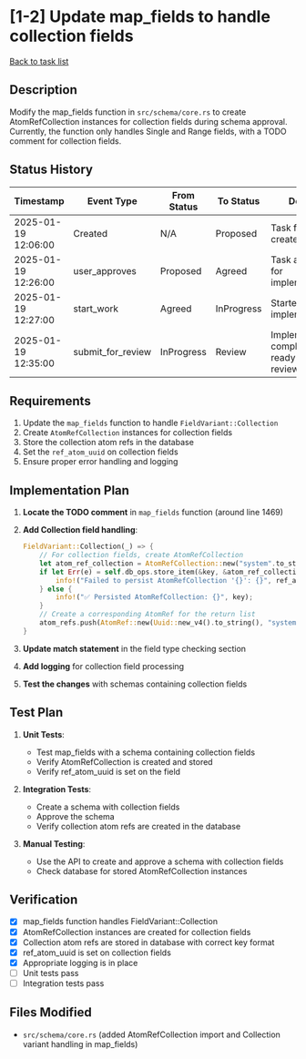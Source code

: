 # [1-2] Update map_fields to handle collection fields

[Back to task list](./tasks.md)

## Description

Modify the map_fields function in `src/schema/core.rs` to create AtomRefCollection instances for collection fields during schema approval. Currently, the function only handles Single and Range fields, with a TODO comment for collection fields.

## Status History

| Timestamp | Event Type | From Status | To Status | Details | User |
|-----------|------------|-------------|-----------|---------|------|
| 2025-01-19 12:06:00 | Created | N/A | Proposed | Task file created | User |
| 2025-01-19 12:26:00 | user_approves | Proposed | Agreed | Task approved for implementation | User |
| 2025-01-19 12:27:00 | start_work | Agreed | InProgress | Started implementation | AI_Agent |
| 2025-01-19 12:35:00 | submit_for_review | InProgress | Review | Implementation complete, ready for review | AI_Agent |

## Requirements

1. Update the `map_fields` function to handle `FieldVariant::Collection` 
2. Create `AtomRefCollection` instances for collection fields
3. Store the collection atom refs in the database
4. Set the `ref_atom_uuid` on collection fields
5. Ensure proper error handling and logging

## Implementation Plan

1. **Locate the TODO comment** in `map_fields` function (around line 1469)

2. **Add Collection field handling**:
   ```rust
   FieldVariant::Collection(_) => {
       // For collection fields, create AtomRefCollection
       let atom_ref_collection = AtomRefCollection::new("system".to_string());
       if let Err(e) = self.db_ops.store_item(&key, &atom_ref_collection) {
           info!("Failed to persist AtomRefCollection '{}': {}", ref_atom_uuid, e);
       } else {
           info!("✅ Persisted AtomRefCollection: {}", key);
       }
       // Create a corresponding AtomRef for the return list
       atom_refs.push(AtomRef::new(Uuid::new_v4().to_string(), "system".to_string()));
   }
   ```

3. **Update match statement** in the field type checking section

4. **Add logging** for collection field processing

5. **Test the changes** with schemas containing collection fields

## Test Plan

1. **Unit Tests**:
   - Test map_fields with a schema containing collection fields
   - Verify AtomRefCollection is created and stored
   - Verify ref_atom_uuid is set on the field

2. **Integration Tests**:
   - Create a schema with collection fields
   - Approve the schema
   - Verify collection atom refs are created in the database

3. **Manual Testing**:
   - Use the API to create and approve a schema with collection fields
   - Check database for stored AtomRefCollection instances

## Verification

- [x] map_fields function handles FieldVariant::Collection
- [x] AtomRefCollection instances are created for collection fields
- [x] Collection atom refs are stored in database with correct key format
- [x] ref_atom_uuid is set on collection fields
- [x] Appropriate logging is in place
- [ ] Unit tests pass
- [ ] Integration tests pass

## Files Modified

- `src/schema/core.rs` (added AtomRefCollection import and Collection variant handling in map_fields)